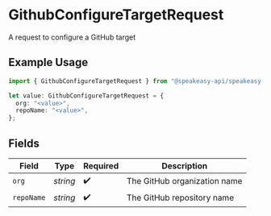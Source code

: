 # GithubConfigureTargetRequest

A request to configure a GitHub target

## Example Usage

```typescript
import { GithubConfigureTargetRequest } from "@speakeasy-api/speakeasy-client-sdk-typescript/sdk/models/shared";

let value: GithubConfigureTargetRequest = {
  org: "<value>",
  repoName: "<value>",
};
```

## Fields

| Field                        | Type                         | Required                     | Description                  |
| ---------------------------- | ---------------------------- | ---------------------------- | ---------------------------- |
| `org`                        | *string*                     | :heavy_check_mark:           | The GitHub organization name |
| `repoName`                   | *string*                     | :heavy_check_mark:           | The GitHub repository name   |